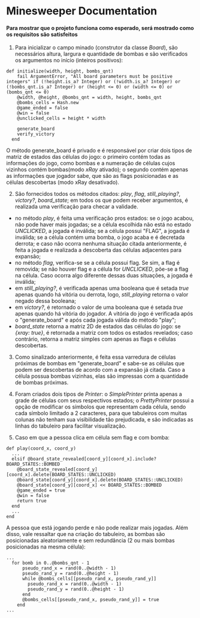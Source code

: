 # Minesweeper Documentation

#### **Para mostrar que o projeto funciona como esperado, será mostrado como os requisitos são satisfeitos**

1. Para inicializar o campo minado (construtor da classe *Board*), são necessários altura, largura e quantidade de bombas e são verificados os argumentos no início (inteiros positivos):
```
def initialize(width, height, bombs_qnt)
    fail ArgumentError, "All board parameters must be positive integers" if (!height.is_a? Integer) or (!width.is_a? Integer) or (!bombs_qnt.is_a? Integer) or (height <= 0) or (width <= 0) or (bombs_qnt <= 0)
    @width, @height, @bombs_qnt = width, height, bombs_qnt
    @bombs_cells = Hash.new
    @game_ended = false
    @win = false
    @unclicked_cells = height * width

    generate_board
    verify_victory
  end
```
O método generate_board é privado e é responsável por criar dois tipos de matriz de estados das células do jogo: o primeiro contém todas as informações do jogo, como bombas e a numeração de células cujos vizinhos contém bombas(modo *xRay* ativado); o segundo contém apenas as informações que jogador sabe, que são as flags posicionadas e as células descobertas (modo xRay desativado).

2. São fornecidos todos os métodos citados: *play*, *flag*, *still_playing?*, *victory?*, *board_state*; em todos os que podem receber argumentos, é realizada uma verificação para checar a validade.
  - no método *play*, é feita uma verificação pros estados: se o jogo acabou, não pode haver mais jogadas; se a célula escolhida não está no estado *UNCLICKED*, a jogada é inválida; se a célula possui "FLAG", a jogada é inválida; se a célula contém uma bomba, o jogo acaba e é decretada derrota; e caso não ocorra nenhuma situação citada anteriormente, é feita a jogada e realizada a descoberta das células adjacentes para expansão;
  - no método *flag*, verifica-se se a célula possui flag. Se sim, a flag é removida; se não houver flag e a célula for *UNCLICKED*, põe-se a flag na célula. Caso ocorra algo diferente dessas duas situações, a jogada é inválida;
  - em *still_playing?*, é verificada apenas uma booleana que é setada *true* apenas quando há vitória ou derrota, logo, *still_playing* retorna o valor negado dessa booleana;
  - em *victory?*, é retornado o valor de uma booleana que é setada *true* apenas quando há vitória do jogador. A vitória do jogo é verificada após o "generate_board" e após cada jogada válida do método "play";
  - *board_state* retorna a matriz 2D de estados das células do jogo: se *{xray: true}*, é retornada a matriz com todos os estados revelados; caso contrário, retorna a matriz simples com apenas as flags e células descobertas.

3. Como sinalizado anteriormente, é feita essa varredura de células próximas de bombas em "generate_board" e sabe-se as células que podem ser descobertas de acordo com a expansão já citada. Caso a célula possua bombas vizinhas, elas são impressas com a quantidade de bombas próximas.

4. Foram criados dois tipos de *Printer*: o *SimplePrinter* printa apenas a grade de células com seus respectivos estados; o *PrettyPrinter* possui a opção de modificar os símbolos que representam cada célula, sendo cada símbolo limitado a 2 caracteres, para que tabuleiros com muitas colunas não tenham sua visibilidade tão prejudicada, e são indicadas as linhas do tabuleiro para facilitar visualização.

5. Caso em que a pessoa clica em célula sem flag e com bomba:
```
def play(coord_x, coord_y)
  ...
  elsif @board_state_revealed[coord_y][coord_x].include? BOARD_STATES::BOMBED
    @board_state_revealed[coord_y][coord_x].delete(BOARD_STATES::UNCLICKED)
    @board_state[coord_y][coord_x].delete(BOARD_STATES::UNCLICKED)
    @board_state[coord_y][coord_x] << BOARD_STATES::BOMBED
    @game_ended = true
    @win = false
    return true
  end
  ...
end
```
A pessoa que está jogando perde e não pode realizar mais jogadas. Além disso, vale ressaltar que na criação do tabuleiro, as bombas são posicionadas aleatoriamente e sem redundância (2 ou mais bombas posicionadas na mesma célula):
```
...
  for bomb in 0..@bombs_qnt - 1
      pseudo_rand_x = rand(0..@width - 1)
      pseudo_rand_y = rand(0..@height - 1)
      while @bombs_cells[[pseudo_rand_x, pseudo_rand_y]]
        pseudo_rand_x = rand(0..@width - 1)
        pseudo_rand_y = rand(0..@height - 1)
      end
      @bombs_cells[[pseudo_rand_x, pseudo_rand_y]] = true
    end
...
```